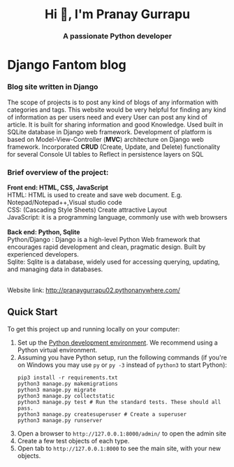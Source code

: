 <h1 align="center">Hi 👋, I'm Pranay Gurrapu</h1>
<h3 align="center">A passionate Python developer</h3>

<h1 style="font-weight:bold;">Django Fantom blog</h1> 

<h3 style="font-weight:bold;">Blog site written in Django</h3>

<p>The scope of projects is to post any kind of blogs of any information with categories and tags.
This website would be very helpful for finding any kind of information as per users need and every
User can post any kind of article. It is built for sharing information and good Knowledge.
Used built in SQLite database in Django web framework.
Development of platform is based on Model-View-Controller (<b>MVC</b>) architecture
on Django web framework.
Incorporated <b>CRUD</b> (Create, Update, and Delete) functionality for several Console UI tables to
Reflect in persistence layers on SQL</p>

<h3 style="font-weight:bold;">Brief overview of the project:</h3>
<b>Front end: HTML, CSS, JavaScript</b>
<div>HTML: HTML is used to create and save web document. E.g. Notepad/Notepad++,Visual studio code</div>
<div>CSS: (Cascading Style Sheets) Create attractive Layout</div>
<div>JavaScript: it is a programming language, commonly use with web browsers</div></br>
<b>Back end: Python, Sqlite</b>
<div>Python/Django : Django is a high-level Python Web framework that encourages rapid development and clean, pragmatic design. Built by experienced developers.</div>
<div>Sqlite: Sqlite is a database, widely used for accessing querying, updating, and managing data in databases.</div></br>

Website link: http://pranaygurrapu02.pythonanywhere.com/

## Quick Start

To get this project up and running locally on your computer:
1. Set up the [Python development environment](https://developer.mozilla.org/en-US/docs/Learn/Server-side/Django/development_environment).
   We recommend using a Python virtual environment.
1. Assuming you have Python setup, run the following commands (if you're on Windows you may use `py` or `py -3` instead of `python3` to start Python):
   ```
   pip3 install -r requirements.txt
   python3 manage.py makemigrations
   python3 manage.py migrate
   python3 manage.py collectstatic
   python3 manage.py test # Run the standard tests. These should all pass.
   python3 manage.py createsuperuser # Create a superuser
   python3 manage.py runserver
   ```
1. Open a browser to `http://127.0.0.1:8000/admin/` to open the admin site
1. Create a few test objects of each type.
1. Open tab to `http://127.0.0.1:8000` to see the main site, with your new objects.
